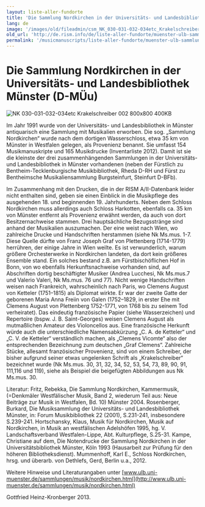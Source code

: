 ```yaml
---
layout: liste-aller-fundorte
title: 'Die Sammlung Nordkirchen in der Universitäts- und Landesbibliothek Münster (D-MÜu)'
lang: de
image: '/images/old/fileadmin/csm_NK_030-031-032-034etc_Krakelschreiber_001_800x800_400KB_ba762d9a8b.jpg'
old_url: 'http://de.rism.info/de/liste-aller-fundorte/muenster-ulb-sammlung-nordkirchen.html'
permalink: '/musicmanuscripts/liste-aller-fundorte/muenster-ulb-sammlung-nordkirchen.html'
---
```



# Die Sammlung Nordkirchen in der Universitäts- und Landesbibliothek Münster (D-MÜu)


 ![](/fileadmin/_processed_/csm_NK_030-031-032-034etc_Krakelschreiber_002_800x800_400KB_63127254a1.jpg "NK 030-031-032-034etc Krakelschreiber 002 800x800 400KB")

Im Jahr 1991 wurde von der Universitäts- und Landesbibliothek in Münster antiquarisch eine Sammlung mit Musikalien erworben. Die sog. „Sammlung Nordkirchen“ wurde nach dem dortigen Wasserschloss, etwa 35 km von Münster in Westfalen gelegen, als Provenienz benannt. Sie umfasst 154 Musikmanuskripte und 165 Musikdrucke (Inventarliste 2012). Damit ist sie die kleinste der drei zusammenhängenden Sammlungen in der Universitäts- und Landesbibliothek in Münster vorhandenen (neben der Fürstlich zu Bentheim-Tecklenburgische Musikbibliothek, Rheda D-RH und Fürst zu Bentheimsche Musikaliensammlung Burgsteinfurt, Steinfurt D-BFb).

Im Zusammenhang mit den Drucken, die in der RISM A/II-Datenbank leider nicht enthalten sind, geben sie einen Einblick in die Musikpflege des ausgehenden 18. und beginnenden 19. Jahrhunderts. Neben dem Schloss Nordkirchen muss allerdings auch Schloss Harkotten, ebenfalls ca. 35 km von Münster entfernt als Provenienz erwähnt werden, da auch von dort Besitzernachweise stammen.
Drei hauptsächliche Bezugsstränge sind anhand der Musikalien auszumachen. Der eine weist nach Wien, wo zahlreiche Drucke und Handschriften herstammen (siehe Nk Ms.mus. 1-7. Diese Quelle dürfte von Franz Joseph Graf von Plettenberg (1714-1779) herrühren, der einige Jahre in Wien weilte. Es ist verwunderlich, warum größere Orchesterwerke in Nordkirchen landeten, da dort kein größeres Ensemble stand. Ein solches bestand z.B. am Fürstbischöflichen Hof in Bonn, von wo ebenfalls Herkunftsnachweise vorhanden sind, auf Abschriften dortig beschäftigter Musiker (Andrea Lucchesi, Nk Ms.mus.7 und Valerio Valeri, Nk Ms.mus. 76 und 77).
Nicht wenige Handschriften weisen nach Frankreich, wahrscheinlich nach Paris, wo Clemens August von Ketteler (1751–1815) als Diplomat wirkte. Er war der zweite Gatte der geborenen Maria Anna Freiin von Galen (1752–1829, in erster Ehe mit Clemens August von Plettenberg 1752-1771, von 1768 bis zu seinem Tod verheiratet). Das eindeutig französische Papier (siehe Wasserzeichen) und Repertoire (bspw. J. B. Saint-Georges) weisen Clemens August als mutmaßlichen Amateur des Violoncellos aus. Eine französische Herkunft würde auch die unterschiedliche Namensabkürzung „C. A. de Ketteler“ und „C. V. de Ketteler“ verständlich machen, als „Clemens Vicomte“ also der entsprechenden Bezeichnung zum deutschen „Graf Clemens“. Zahlreiche Stücke, allesamt französischer Provenienz, sind von einem Schreiber, der bisher aufgrund seiner etwas ungelenken Schrift als „Krakelschreiber“ bezeichnet wurde (Nk Ms.mus. 30, 31, 32, 34, 52, 53, 54, 73, 89, 90, 91, 111,116 und 119), siehe als Beispiel die beigefügten Abbildungen aus Nk Ms.mus. 30.


Literatur:
Fritz, Rebekka, Die Sammlung Nordkirchen, Kammermusik, (=Denkmäler Westfälischer Musik, Band 2, wiederum Teil aus: Neue Beiträge zur Musik in Westfalen, Bd. 10) Münster 2004.
Rosenberger, Burkard, Die Musiksammlung der Universitäts- und Landesbibliothek Münster, in: Forum Musikbibliothek 22 (2001), S.231-241, insbesondere S.239-241.
Hortschansky, Klaus, Musik für Nordkirchen, Musik auf Nordkirchen, in Musik an westfälischen Adelshöfen 1995, hg. V. Landschaftsverband Westfalen-Lippe, Abt. Kulturpflege, S.25-31.
Kampe, Christiane auf dem, Die Notendrucke der Sammlung Nordkirchen in der Universitätsbibliothek Münster, Köln 1993 (Hausarbeit zur Prüfung für den höheren Bibliotheksdienst).
Mummenhoff, Karl E., Schloss Nordkirchen, hrsg. und überarb. von Dethlefs, Gerd, Berlin u.a., 2012.

Weitere Hinweise und Literaturangaben unter [www.ulb.uni-muenster.de/sammlungen/musik/nordkirchen.html](http://www.ulb.uni-muenster.de/sammlungen/musik/nordkirchen.html)

Gottfried Heinz-Kronberger 2013.

